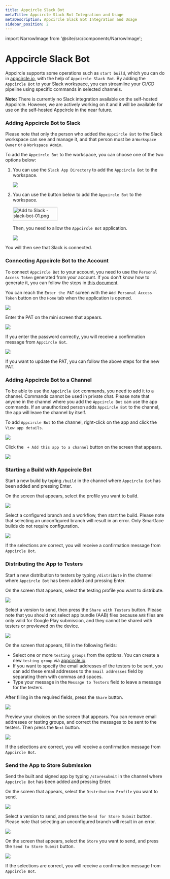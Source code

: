 ```yaml
---
title: Appcircle Slack Bot
metaTitle: Appcircle Slack Bot Integration and Usage
metaDescription: Appcircle Slack Bot Integration and Usage
sidebar_position: 2
---
```


import NarrowImage from '@site/src/components/NarrowImage';

# Appcircle Slack Bot

Appcircle supports some operations such as `start build`, which you can do in [appcircle.io](https://my.appcircle.io/), with the help of `Appcircle Slack Bot`. By adding the `Appcircle Bot` to your Slack workspace, you can streamline your CI/CD pipeline using specific commands in selected channels.

**Note:** There is currently no Slack integration available on the self-hosted Appcircle. However, we are actively working on it and it will be available for use on the self-hosted Appcircle in the near future.

### Adding Appcircle Bot to Slack

Please note that only the person who added the `Appcircle Bot` to the Slack workspace can see and manage it, and that person must be a `Workspace Owner` or a `Workspace Admin`. 

To add the `Appcircle Bot` to the workspace, you can choose one of the two options below:

1. You can use the `Slack App Directory` to add the `Appcircle Bot` to the workspace.

   ![](https://cdn.appcircle.io/docs/assets/slack-bot-0.png)

2. You can use the button below to add the `Appcircle Bot` to the workspace.

   <a href="https://slack.com/oauth/v2/authorize?client_id=4982900113170.4983351339554&scope=app_mentions:read,channels:history,channels:manage,channels:read,chat:write,chat:write.customize,commands,groups:read,groups:write,im:read,im:write,mpim:read,mpim:write,team:read,users:read&user_scope="><img alt="Add to Slack - slack-bot-01.png" height="44" width="140" src="https://cdn.appcircle.io/docs/assets/slack-bot-01.png"/></a>

   Then, you need to allow the `Appcircle Bot` application.
   
   ![](https://cdn.appcircle.io/docs/assets/slack-bot-02.png)

You will then see that Slack is connected.

### Connecting Appcircle Bot to the Account

To connect `Appcircle Bot` to your account, you need to use the `Personal Access Token` generated from your account. If you don't know how to generate it, you can follow the steps in [this document](../../appcircle-api/api-authentication.md).

You can reach the `Enter the PAT` screen with the `Add Personal Access Token` button on the `Home` tab when the application is opened.

![](https://cdn.appcircle.io/docs/assets/slack-bot-1.png)

Enter the PAT on the mini screen that appears.

![](https://cdn.appcircle.io/docs/assets/slack-bot-2.png)

If you enter the password correctly, you will receive a confirmation message from `Appcircle Bot`.

![](https://cdn.appcircle.io/docs/assets/slack-bot-3.png)

If you want to update the PAT, you can follow the above steps for the new PAT.

### Adding Appcircle Bot to a Channel

To be able to use the `Appcircle Bot` commands, you need to add it to a channel. Commands cannot be used in private chat. Please note that anyone in the channel where you add the `Appcircle Bot` can use the app commands. If an unauthorized person adds `Appcircle Bot` to the channel, the app will leave the channel by itself.

To add `Appcircle Bot` to the channel, right-click on the app and click the `View app details`.

![](https://cdn.appcircle.io/docs/assets/slack-bot-4.png)

Click the ` + Add this app to a channel` button on the screen that appears.

![](https://cdn.appcircle.io/docs/assets/slack-bot-5.png)

### Starting a Build with Appcircle Bot

Start a new build by typing `/build` in the channel where `Appcircle Bot` has been added and pressing Enter.

On the screen that appears, select the profile you want to build.

![](https://cdn.appcircle.io/docs/assets/slack-bot-6.png)

Select a configured branch and a workflow, then start the build. Please note that selecting an unconfigured branch will result in an error. Only Smartface builds do not require configuration.

![](https://cdn.appcircle.io/docs/assets/slack-bot-7.png)

If the selections are correct, you will receive a confirmation message from `Appcircle Bot`.

### Distributing the App to Testers

Start a new distribution to testers by typing `/distribute` in the channel where `Appcircle Bot` has been added and pressing Enter.

On the screen that appears, select the testing profile you want to distribute.

![](https://cdn.appcircle.io/docs/assets/slack-bot-8.png)

Select a version to send, then press the `Share with Testers` button. Please note that you should not select app bundle (AAB) files because `AAB` files are only valid for Google Play submission, and they cannot be shared with testers or previewed on the device.

![](https://cdn.appcircle.io/docs/assets/slack-bot-9.png)

On the screen that appears, fill in the following fields:
- Select one or more `testing groups` from the options. You can create a new `testing group` via [appcircle.io](https://my.appcircle.io/).
- If you want to specify the email addresses of the testers to be sent, you can add these email addresses to the `Email addresses` field by separating them with commas and spaces.
- Type your message in the `Message to Testers` field to leave a message for the testers.

After filling in the required fields, press the `Share` button.

![](https://cdn.appcircle.io/docs/assets/slack-bot-10.png)

Preview your choices on the screen that appears. You can remove email addresses or testing groups, and correct the messages to be sent to the testers. Then press the `Next` button.

![](https://cdn.appcircle.io/docs/assets/slack-bot-10.0.png)


If the selections are correct, you will receive a confirmation message from `Appcircle Bot`.

### Send the App to Store Submission

Send the built and signed app by typing `/storesubmit` in the channel where `Appcircle Bot` has been added and pressing Enter.

On the screen that appears, select the `Distribution Profile` you want to send.

![](https://cdn.appcircle.io/docs/assets/slack-bot-11.png)

Select a version to send, and press the `Send for Store Submit` button. Please note that selecting an unconfigured branch will result in an error.

![](https://cdn.appcircle.io/docs/assets/slack-bot-12.png)

On the screen that appears, select the `Store` you want to send, and press the `Send to Store Submit` button.

![](https://cdn.appcircle.io/docs/assets/slack-bot-13.png)

If the selections are correct, you will receive a confirmation message from `Appcircle Bot`.